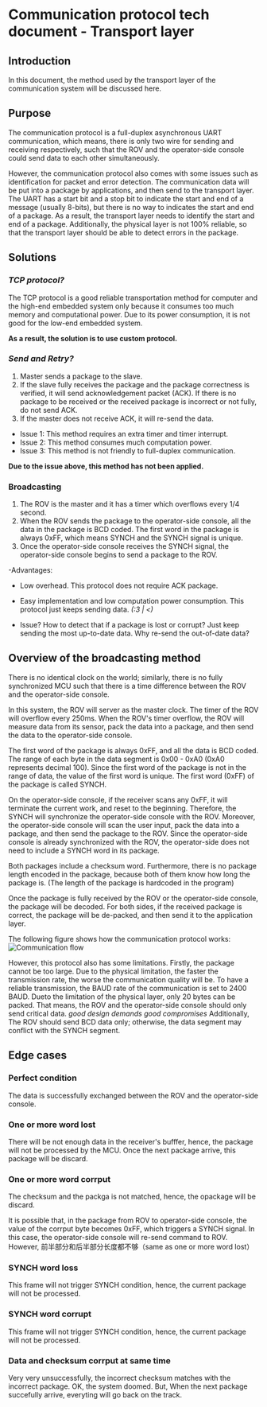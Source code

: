 # Communication protocol tech document - Transport layer

## Introduction
In this document, the method used by the transport layer of the communication system will be discussed here.

## Purpose

The communication protocol is a full-duplex asynchronous UART communication, which means, there is only two wire for sending and receiving respectively, such that the ROV and the operator-side console could send data to each other simultaneously. 

However, the communication protocol also comes with some issues such as identification for packet and error detection. The communication data will be put into a package by applications, and then send to the transport layer. The UART has a start bit and a stop bit to indicate the start and end of a message (usually 8-bits), but there is no way to indicates the start and end of a package. As a result, the transport layer needs to identify the start and end of a package. Additionally, the physical layer is not 100% reliable, so that the transport layer should be able to detect errors in the package.

## Solutions

### _TCP protocol?_

The TCP protocol is a good reliable transportation method for computer and the high-end embedded system only because it consumes too much memory and computational power. Due to its power consumption, it is not good for the low-end embedded system.

**As a result, the solution is to use custom protocol.**

### _Send and Retry?_

1. Master sends a package to the slave.
2. If the slave fully receives the package and the package correctness is verified, it will send acknowledgement packet (ACK). If there is no package to be received or the received package is incorrect or not fully, do not send ACK.
3. If the master does not receive ACK, it will re-send the data.

- Issue 1: This method requires an extra timer and timer interrupt.
- Issue 2: This method consumes much computation power.
- Issue 3: This method is not friendly to full-duplex communication.

**Due to the issue above, this method has not been applied.**

### Broadcasting

1. The ROV is the master and it has a timer which overflows every 1/4 second.
2. When the ROV sends the package to the operator-side console, all the data in the package is BCD coded. The first word in the package is always 0xFF, which means SYNCH and the SYNCH signal is unique.
3. Once the operator-side console receives the SYNCH signal, the operator-side console begins to send a package to the ROV.

-Advantages:
- Low overhead. This protocol does not require ACK package.
- Easy implementation and low computation power consumption. This protocol just keeps sending data. _(:3 _| <)__

- Issue? How to detect that if a package is lost or corrupt? Just keep sending the most up-to-date data. Why re-send the out-of-date data?


## Overview of the broadcasting method

There is no identical clock on the world; similarly, there is no fully synchronized MCU such that there is a time difference between the ROV and the operator-side console.

In this system, the ROV will server as the master clock. The timer of the ROV will overflow every 250ms. When the ROV's timer overflow, the ROV will measure data from its sensor, pack the data into a package, and then send the data to the operator-side console.

The first word of the package is always 0xFF, and all the data is BCD coded. The range of each byte in the data segment is 0x00 - 0xA0 (0xA0 represents decimal 100). Since the first word of the package is not in the range of data, the value of the first word is unique. The first word (0xFF) of the package is called SYNCH.

On the operator-side console, if the receiver scans any 0xFF, it will terminate the current work, and reset to the beginning. Therefore, the SYNCH will synchronize the operator-side console with the ROV. Moreover, the operator-side console will scan the user input, pack the data into a package, and then send the package to the ROV. Since the operator-side console is already synchronized with the ROV, the operator-side does not need to include a SYNCH word in its package.

Both packages include a checksum word. Furthermore, there is no package length encoded in the package, because both of them know how long the package is. (The length of the package is hardcoded in the program)

Once the package is fully received by the ROV or the operator-side console, the package will be decoded. For both sides, if the received package is correct, the package will be de-packed, and then send it to the application layer.

The following figure shows how the communication protocol works:
![Communication flow](https://raw.githubusercontent.com/captdam/DD-40/master/Communication/Communication%20flow.jpeg "Communication flow")

However, this protocol also has some limitations. Firstly, the package cannot be too large. Due to the physical limitation, the faster the transmission rate, the worse the communication quality will be. To have a reliable transmission, the BAUD rate of the communication is set to 2400 BAUD. Dueto the limitation of the physical layer, only 20 bytes can be packed. That means, the ROV and the operator-side console should only send critical data. _good design demands good compromises_ Additionally, The ROV should send BCD data only; otherwise, the data segment may conflict with the SYNCH segment.


## Edge cases

### Perfect condition
The data is successfully exchanged between the ROV and the operator-side console.

### One or more word lost
There will be not enough data in the receiver's bufffer, hence, the package will not be processed by the MCU. Once the next package arrive, this package will be discard.

### One or more word corrput
The checksum and the packga is not matched, hence, the opackage will be discard.

It is possible that, in the package from ROV to operator-side console, the value of the corrput byte becomes 0xFF, which triggers a SYNCH signal. In this case, the operator-side console will re-send command to ROV. However, 前半部分和后半部分长度都不够（same as one or more word lost）

### SYNCH word loss
This frame will not trigger SYNCH condition, hence, the current package will not be processed.

### SYNCH word corrupt
This frame will not trigger SYNCH condition, hence, the current package will not be processed.

### Data and checksum corrput at same time
Very very unsuccessfully, the incorrect checksum matches with the incorrect package. OK, the system doomed. But, When the next package succefully arrive, everyting will go back on the track.
